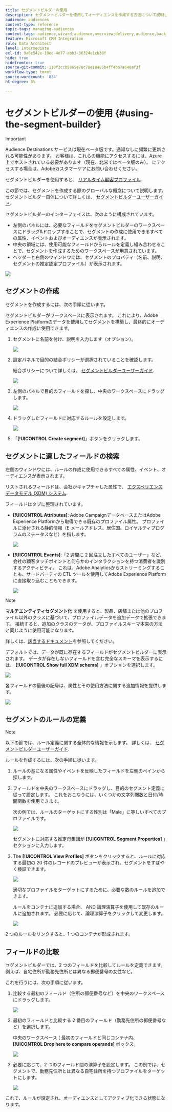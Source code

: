 ```yaml
---
title: セグメントビルダーの使用
description: セグメントビルダーを使用してオーディエンスを作成する方法について説明します。
audience: audiences
content-type: reference
topic-tags: managing-audiences
context-tags: audience,wizard;audience,overview;delivery,audience,back
feature: Microsoft CRM Integration
role: Data Architect
level: Intermediate
exl-id: 9a6c542e-10ed-4e77-abb3-36324e1cb38f
hide: true
hidefromtoc: true
source-git-commit: 110f3ccb5865e70c78e18485b4ff4ba7a648af3f
workflow-type: tm+mt
source-wordcount: '834'
ht-degree: 3%

---
```


# セグメントビルダーの使用 {#using-the-segment-builder}

>[!IMPORTANT]
>
>Audience Destinations サービスは現在ベータ版です。通知なしに頻繁に更新される可能性があります。 お客様は、これらの機能にアクセスするには、Azure 上でホストされている必要があります（現在、北米ではベータ版のみ）。 にアクセスする場合は、Adobeカスタマーケアにお問い合わせください。

セグメントビルダーを使用すると、 [リアルタイム顧客プロファイル](https://experienceleague.adobe.com/docs/experience-platform/profile/home.html).

この節では、セグメントを作成する際のグローバルな概念について説明します。 セグメントビルダー自体について詳しくは、 [セグメントビルダーユーザーガイド](https://experienceleague.adobe.com/docs/experience-platform/segmentation/ui/overview.html).

セグメントビルダーのインターフェイスは、次のように構成されています。

* 左側のパネルには、必要なフィールドをセグメントビルダーのワークスペースにドラッグ&amp;ドロップすることで、セグメントの作成に使用できるすべての属性、イベントおよびオーディエンスが表示されます。
* 中央の領域には、使用可能なフィールドからルールを定義し組み合わせることで、セグメントを作成するためのワークスペースが用意されています。
* ヘッダーと右側のウィンドウには、セグメントのプロパティ（名前、説明、セグメントの推定認定プロファイル）が表示されます。

![](assets/aep_audiences_interface.png)

## セグメントの作成

セグメントを作成するには、次の手順に従います。

セグメントビルダーがワークスペースに表示されます。 これにより、Adobe Experience Platformのデータを使用してセグメントを構築し、最終的にオーディエンスの作成に使用できます。

1. セグメントに名前を付け、説明を入力します（オプション）。

   ![](assets/aep_audiences_creation_edit_name.png)

1. 設定パネルで目的の結合ポリシーが選択されていることを確認します。

   結合ポリシーについて詳しくは、 [セグメントビルダーユーザーガイド](https://experienceleague.adobe.com/docs/experience-platform/segmentation/ui/overview.html).

   ![](assets/aep_audiences_mergepolicy.png)

1. 左側のパネルで目的のフィールドを探し、中央のワークスペースにドラッグします。

   ![](assets/aep_audiences_dragfield.png)

1. ドラッグしたフィールドに対応するルールを設定します。

   ![](assets/aep_audiences_configure_rules.png)

1. 「**[!UICONTROL Create segment]**」ボタンをクリックします。

## セグメントに適したフィールドの検索

左側のウィンドウには、ルールの作成に使用できるすべての属性、イベント、オーディエンスが表示されます。

リストされるフィールドは、会社がキャプチャした属性で、 [エクスペリエンスデータモデル (XDM) システム](https://experienceleague.adobe.com/docs/experience-platform/xdm/home.html).

フィールドはタブに整理されています。

* **[!UICONTROL Attributes]**: Adobe CampaignデータベースまたはAdobe Experience Platformから取得できる既存のプロファイル属性。 プロファイルに添付される静的情報（E メールアドレス、居住国、ロイヤルティプログラムのステータスなど）を指します。

  ![](assets/aep_audiences_attributestab.png)

* **[!UICONTROL Events]**:「2 週間に 2 回注文したすべてのユーザー」など、会社の顧客タッチポイントと何らかのインタラクションを持つ消費者を識別するアクティビティ。 これは、Adobe Analyticsからストリーミングすることも、サードパーティの ETL ツールを使用してAdobe Experience Platformに直接取り込むこともできます。

  ![](assets/aep_audiences_eventstab.png)

>[!NOTE]
>
>**マルチエンティティセグメント化** を使用すると、製品、店舗または他のプロファイル以外のクラスに基づいて、プロファイルデータを追加データで拡張できます。 接続すると、追加のクラスのデータが、プロファイルスキーマ本来の方法と同じように使用可能になります。
>
>詳しくは、[該当するドキュメント](https://experienceleague.adobe.com/docs/experience-platform/segmentation/multi-entity-segmentation.html)を参照してください。

デフォルトでは、データが既に存在するフィールドがセグメントビルダーに表示されます。 データが存在しないフィールドを含む完全なスキーマを表示するには、 **[!UICONTROL Show full XDM schema]** 」オプションを選択します。

![](assets/aep_audiences_populatedfields.png)

各フィールドの最後の記号は、属性とその使用方法に関する追加情報を提供します。

![](assets/aep_audiences_isymbol.png)

## セグメントのルールの定義

>[!NOTE]
>
>以下の節では、ルール定義に関する全体的な情報を示します。 詳しくは、 [セグメントビルダーユーザーガイド](https://experienceleague.adobe.com/docs/experience-platform/segmentation/ui/overview.html).

ルールを作成するには、次の手順に従います。

1. ルールの基になる属性やイベントを反映したフィールドを左側のペインから探します。

1. フィールドを中央のワークスペースにドラッグし、目的のセグメント定義に従って設定します。 これをおこなうには、いくつかの文字列関数と日付/時間関数を使用できます。

   次の例では、ルールのターゲットにする性別は「Male」に等しいすべてのプロファイルです。

   ![](assets/aep_audiences_malegender.png)

   セグメントに対応する推定母集団が **[!UICONTROL Segment Properties]** 」セクションに入力します。

1. The **[!UICONTROL View Profiles]** ボタンをクリックすると、ルールに対応する最初の 20 件のレコードのプレビューが表示され、セグメントをすばやく検証できます。

   ![](assets/aep_audiences_samplepreview.png)

   適切なプロファイルをターゲットにするために、必要な数のルールを追加できます。

   ルールをコンテナに追加する場合、 AND 論理演算子を使用して既存のルールに追加されます。 必要に応じて、論理演算子をクリックして変更します。

   ![](assets/aep_audiences_andoperator.png)

2 つのルールをリンクすると、1 つのコンテナが形成されます。

## フィールドの比較

セグメントビルダーでは、2 つのフィールドを比較してルールを定義できます。 例えば、自宅住所が勤務先住所とは異なる郵便番号の女性など。

これを行うには、次の手順に従います。

1. 比較する最初のフィールド（住所の郵便番号など）を中央のワークスペースにドラッグします。

   ![](assets/aep_audiences_comparing_1.png)

1. 最初のフィールドと比較する 2 番目のフィールド（勤務先住所の郵便番号など）を選択します。

   中央のワークスペース ( 最初のフィールドと同じコンテナ内、 **[!UICONTROL Drop here to compare operands]** ボックス。

   ![](assets/aep_audiences_comparing_2.png)

1. 必要に応じて、2 つのフィールド間の演算子を設定します。 この例では、セグメントで、勤務先住所とは異なる自宅住所を持つプロファイルをターゲットにします。

   ![](assets/aep_audiences_comparing_3.png)

これで、ルールが設定され、オーディエンスとしてアクティブ化できる状態になります。
